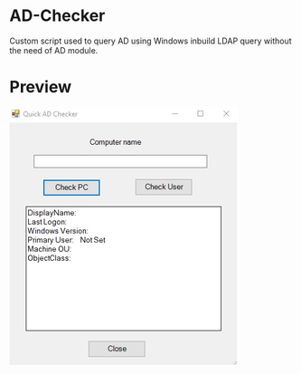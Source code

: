 # AD-Checker
Custom script used to query AD using Windows inbuild LDAP query without the need of AD module.

# Preview

![alt text](https://github.com/barbadosas/AD-Checker/blob/main/example.jpg)
